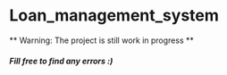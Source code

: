 # Loan_management_system
** Warning: The project is still work in progress **
##### Fill free to find any errors :)
